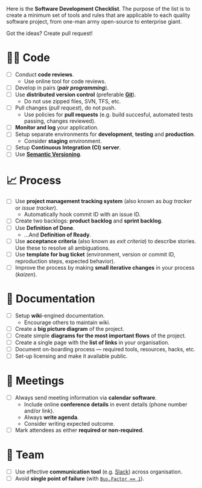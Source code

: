 Here is the **Software Development Checklist**. The purpose of the list is to create a minimum set of tools and rules that are applicable to each quality software project, from one-man army open-source to enterprise giant.

Got the ideas? Create pull request!

# 👩‍💻 Code

* [ ] Conduct **code reviews**.  
    * Use online tool for code reviews.  
* [ ] Develop in pairs (***pair programming***).
* [ ] Use **distributed version control** (preferable **[Git](https://github.com/git/git)**).
    * Do not use zipped files, SVN, TFS, etc.
* [ ] Pull changes (*pull request*), do not push.
    * Use policies for **pull requests** (e.g. build succesful, automated tests passing, changes reviewed).
* [ ] **Monitor and log** your application.
* [ ] Setup separate environments for **development**, **testing** and **production**.
    * Consider **staging** environment.
* [ ] Setup **Continuous Integration (CI) server**.
* [ ] Use **[Semantic Versioning](https://semver.org/)**.

# 📈 Process

* [ ] Use **project management tracking system** (also known as *bug tracker* or *issue tracker*).
    * Automatically hook commit ID with an issue ID.
* [ ] Create two backlogs: **product backlog** and **sprint backlog**.
* [ ] Use **Definition of Done**.
    * ...And **Definition of Ready**.
* [ ] Use **acceptance criteria** (also known as *exit criteria*) to describe stories. Use these to resolve all ambiguations.
* [ ] Use **template for bug ticket** (environment, version or commit ID, reproduction steps, expected behavior).
* [ ] Improve the process by making **small iterative changes** in your process (*kaizen*).

# 📃 Documentation

* [ ] Setup **wiki**-engined documentation.
    * Encourage others to maintain wiki.
* [ ] Create a **big picture diagram** of the project.
* [ ] Create simple **diagrams for the most important flows** of the project.
* [ ] Create a single page with the **list of links** in your organisation.
* [ ] Document on-boarding process — required tools, resources, hacks, etc.
* [ ] Set-up licensing and make it available public.

# 📆 Meetings

* [ ] Always send meeting information via **calendar software**.
    * Include online **conference details** in event details (phone number and/or link).
    *  Always **write agenda**.
    * Consider writing expected outcome.
* [ ] Mark attendees as either **required or non-required**.

# 💬 Team

* [ ]  Use effective **communication tool** (e.g. [Slack](https://slack.com/)) across organisation.
* [ ] Avoid **single point of failure** (with [`Bus.Factor == 1`](https://en.wikipedia.org/wiki/Bus_factor)).
